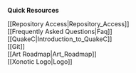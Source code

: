 **Quick Resources**

[[Repository Access|Repository_Access]]  
[[Frequently Asked Questions|Faq]]  
[[QuakeC|Introduction_to_QuakeC]]  
[[Git]]  
[[Art Roadmap|Art_Roadmap]]  
[[Xonotic Logo|Logo]]  
